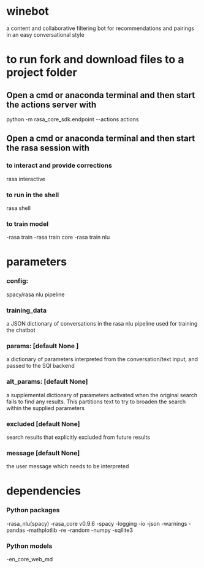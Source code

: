 # winebot
a content and collaborative filtering bot for recommendations and pairings in an easy conversational style

# to run fork and download files to a project folder
## Open a cmd or anaconda terminal and then start the actions server with
python -m rasa_core_sdk.endpoint --actions actions

## Open a cmd or anaconda terminal and then start the rasa session with
### to interact and provide corrections
rasa interactive 
### to run in the shell
rasa shell
### to train model
-rasa train
-rasa train core
-rasa train nlu


# parameters
### config:
spacy/rasa nlu pipeline

### training_data
a JSON dictionary of conversations in the rasa nlu pipeline used for training the chatbot 

### params: [default None ]
a dictionary of parameters interpreted from the conversation/text input, and passed to the SQl backend

### alt_params: [default None]
a supplemental dictionary of parameters activated when the original search fails to find any results. This partitions text to try to broaden the search within the supplied parameters

### excluded [default None]
search results that explicitly excluded from future results

### message [default None]
the user message which needs to be interpreted

# dependencies
### Python packages
-rasa_nlu(spacy) -rasa_core v0.9.6 -spacy -logging -io -json -warnings -pandas -mathplotlib -re -random -numpy -sqllite3 

### Python models
-en_core_web_md
